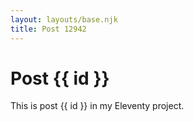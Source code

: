 ```yaml
---
layout: layouts/base.njk
title: Post 12942
---
```


# Post {{ id }}

This is post {{ id }} in my Eleventy project.
